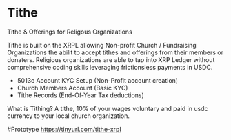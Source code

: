 # Tithe
Tithe &amp; Offerings for Religous Organizations

Tithe is built on the XRPL allowing Non-profit Church / Fundraising Organizations the abilit to accept tithes and offerings from their members or donaters. Religious organizations are able to tap into XRP Ledger without comprehensive coding skills leveraging frictionsless payments in USDC. 


- 5013c Account KYC Setup (Non-Profit account creation)
- Church Members Account (Basic KYC)
- Tithe Records (End-Of-Year Tax deductions)


What is Tithing? A tithe, 10% of your wages voluntary and paid in usdc currency to your local church organization.

#Prototype https://tinyurl.com/tithe-xrpl
